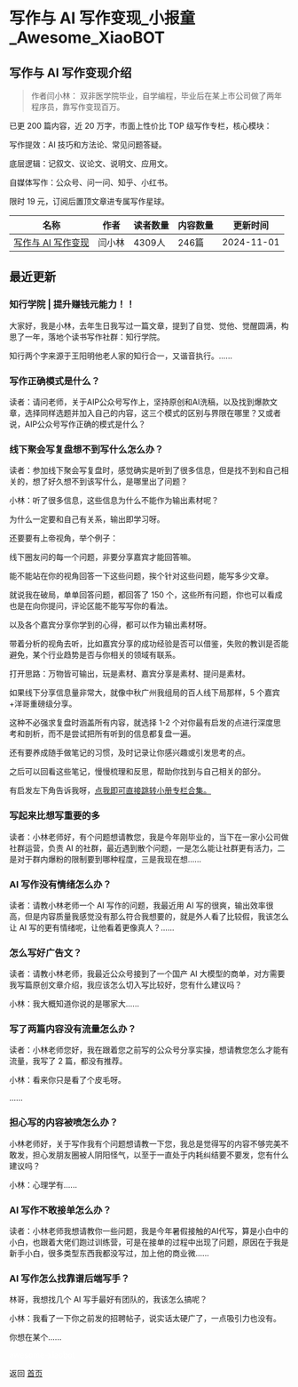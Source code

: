 # 写作与 AI 写作变现_小报童_Awesome_XiaoBOT

## 写作与 AI 写作变现介绍
> 作者闫小林： 双非医学院毕业，自学编程，毕业后在某上市公司做了两年程序员，靠写作变现百万。    
    
已更 200 篇内容，近 20 万字，市面上性价比 TOP 级写作专栏，核心模块：    
    
写作提效：AI 技巧和方法论、常见问题答疑。    
    
底层逻辑：记叙文、议论文、说明文、应用文。    
    
自媒体写作：公众号、问一问、知乎、小红书。    
    
限时 19 元，订阅后置顶文章进专属写作星球。  
  


|名称|作者|读者数量|内容数量|更新时间|
|---|---|---|---|---|
|[写作与 AI 写作变现](https://xiaobot.net/p/yang?refer=9c3f1c95-a052-465a-9902-f6d75080262a)|闫小林|4309人|246篇|2024-11-01|

## 最近更新
### 知行学院 | 提升赚钱元能力！！

大家好，我是小林，去年生日我写过一篇文章，提到了自觉、觉他、觉醒圆满，构思了一年，落地个读书写作社群：知行学院。

知行两个字来源于王阳明他老人家的知行合一，又谐音执行。......

### 写作正确模式是什么？

读者：请问老师，关于AIP公众号写作上，坚持原创和AI洗稿，以及找到爆款文章，选择同样选题并加入自己的内容，这三个模式的区别与界限在哪里？又或者说，AIP公众号写作正确的模式是什么？

### 线下聚会写复盘想不到写什么怎么办？

读者：参加线下聚会写复盘时，感觉确实是听到了很多信息，但是找不到和自己相关的，想了好久想不到该写什么，是哪里出了问题？

小林：听了很多信息，这些信息为什么不能作为输出素材呢？

为什么一定要和自己有关系，输出即学习呀。

还要要有上帝视角，举个例子：

线下圈友问的每一个问题，非要分享嘉宾才能回答嘛。

能不能站在你的视角回答一下这些问题，挨个针对这些问题，能写多少文章。

就说我在破局，单单回答问题，都回答了 150 个，这些所有问题，你也可以看成也是在向你提问，评论区能不能写写你的看法。

以及各个嘉宾分享你学到的心得，都可以作为输出素材呀。

带着分析的视角去听，比如嘉宾分享的成功经验是否可以借鉴，失败的教训是否能避免，某个行业趋势是否与你相关的领域有联系。

打开思路：万物皆可输出，玩是素材、嘉宾分享是素材、提问是素材。

如果线下分享信息量非常大，就像中秋广州我组局的百人线下局那样，5 个嘉宾+洋哥重磅级分享。

这种不必强求复盘时涵盖所有内容，就选择 1-2 个对你最有启发的点进行深度思考和剖析，而不是尝试把所有听到的信息都复盘一遍。

还有要养成随手做笔记的习惯，及时记录让你感兴趣或引发思考的点。

之后可以回看这些笔记，慢慢梳理和反思，帮助你找到与自己相关的部分。

有启发左下角告诉我呀，[点我即可直接跳转小册专栏合集。](https://xiaobot.net/post/421006d4-dc2c-4cd2-8c68-94a337d8e12a?refer=1d703236-e866-4189-80c6-41e037a49f1d)

### 写起来比想写重要的多

读者：小林老师好，有个问题想请教您，我是今年刚毕业的，当下在一家小公司做社群运营，负责 AI
的社群，最近遇到散个问题，一是怎么能让社群更有活力，二是对于群内爆粉的限制要到哪种程度，三是我现在想......

### AI 写作没有情绪怎么办？

读者：请教小林老师一个 AI 写作的问题，我最近用 AI 写的很爽，输出效率很高，但是内容质量我感觉没有那么符合我想要的，就是外人看了比较假，我该怎么让
AI 写的更有情绪呢，让他看着更像真人？......

### 怎么写好广告文？

读者：请教小林老师，我最近公众号接到了一个国产 AI 大模型的商单，对方需要我写篇原创文章介绍，我应该怎么切入写比较好，您有什么建议吗？

小林：我大概知道你说的是哪家大......

### 写了两篇内容没有流量怎么办？

读者：小林老师您好，我在跟着您之前写的公众号分享实操，想请教您怎么才能有流量，我写了 2 篇，都没有推荐。

小林：看来你只是看了个皮毛呀。

......

### 担心写的内容被喷怎么办？

小林老师好，关于写作我有个问题想请教一下您，我总是觉得写的内容不够完美不敢发，担心发朋友圈被人阴阳怪气，以至于一直处于内耗纠结要不要发，您有什么建议吗？

小林：心理学有......

### AI 写作不敢接单怎么办？

读者：小林老师我想请教你一些问题，我是今年暑假接触的AI代写，算是小白中的小白，也跟着大佬们跑过训练营，可是在接单的过程中出现了问题，原因在于我是新手小白，很多类型东西我都没写过，加上他的商业微......

### AI 写作怎么找靠谱后端写手？

林哥，我想找几个 AI 写手最好有团队的，我该怎么搞呢？

小林：我看了一下你之前发的招聘帖子，说实话太硬广了，一点吸引力也没有。

你想在某个......


<a href="https://github.com/Reno9527/awesome-xiaobot" style="color: white; text-decoration: none;">awesome-xiaobot</a>

返回 [首页](../README.md)
